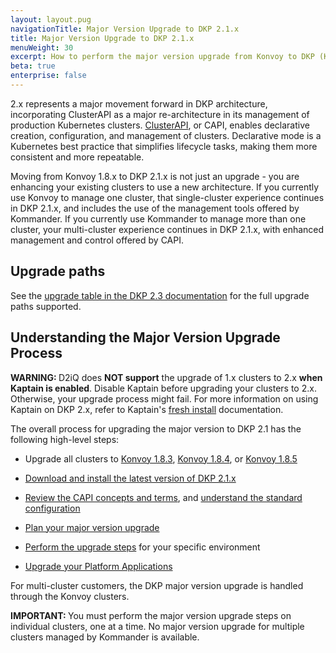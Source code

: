 ```yaml
---
layout: layout.pug
navigationTitle: Major Version Upgrade to DKP 2.1.x
title: Major Version Upgrade to DKP 2.1.x
menuWeight: 30
excerpt: How to perform the major version upgrade from Konvoy to DKP (Konvoy)
beta: true
enterprise: false
---
```


2.x represents a major movement forward in DKP architecture, incorporating ClusterAPI as a major re-architecture in its management of production Kubernetes clusters. [ClusterAPI](https://cluster-api.sigs.k8s.io/introduction.html), or CAPI, enables declarative creation, configuration, and management of clusters. Declarative mode is a Kubernetes best practice that simplifies lifecycle tasks, making them more consistent and more repeatable.

Moving from Konvoy 1.8.x to DKP 2.1.x is not just an upgrade - you are enhancing your existing clusters to use a new architecture. If you currently use Konvoy to manage one cluster, that single-cluster experience continues in DKP 2.1.x, and includes the use of the management tools offered by Kommander. If you currently use Kommander to manage more than one cluster, your multi-cluster experience continues in DKP 2.1.x, with enhanced management and control offered by CAPI.

## Upgrade paths

See the [upgrade table in the DKP 2.3 documentation](https://docs.d2iq.com/dkp/2.3/upgrade-dkp#UpgradeDKP-Supportedupgradepaths) for the full upgrade paths supported.

## Understanding the Major Version Upgrade Process

<p class="message--warning"><strong>WARNING: </strong>D2iQ does <b>NOT support</b> the upgrade of 1.x clusters to 2.x <b>when Kaptain is enabled</b>. Disable Kaptain before upgrading your clusters to 2.x. Otherwise, your upgrade process might fail. For more information on using Kaptain on DKP 2.x, refer to Kaptain's <a href="https://archive-docs.d2iq.com/dkp/kaptain/2.0.0/fresh-install/">fresh install</a> documentation.</p>

The overall process for upgrading the major version to DKP 2.1 has the following high-level steps:

-   Upgrade all clusters to [Konvoy 1.8.3](/dkp/konvoy/1.8/release-notes/1.8.3/), [Konvoy 1.8.4](/dkp/konvoy/1.8/release-notes/1.8.4/), or [Konvoy 1.8.5](/dkp/konvoy/1.8/release-notes/1.8.5/)

-   [Download and install the latest version of DKP 2.1.x](../download)

-   [Review the CAPI concepts and terms](capi-concepts-and-terms), and [understand the standard configuration](understand-standard-config)

-   [Plan your major version upgrade](plan)

-   [Perform the upgrade steps](upgrade) for your specific environment

-   [Upgrade your Platform Applications](../../../kommander/2.1/major-upgrade/)

For multi-cluster customers, the DKP major version upgrade is handled through the Konvoy clusters.

<p class="message--important"><strong>IMPORTANT: </strong>You must perform the major version upgrade steps on individual clusters, one at a time. No major version upgrade for multiple clusters managed by Kommander is available.</p>

